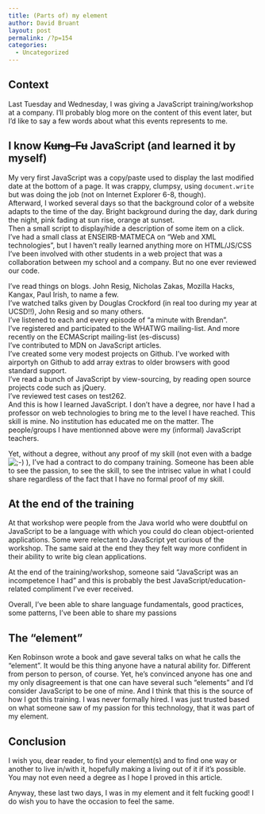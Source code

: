 ```yaml
---
title: (Parts of) my element
author: David Bruant
layout: post
permalink: /?p=154
categories:
  - Uncategorized
---
```

## Context

Last Tuesday and Wednesday, I was giving a JavaScript training/workshop at a company. I&#8217;ll probably blog more on the content of this event later, but I&#8217;d like to say a few words about what this events represents to me.

## I know <del>Kung-Fu</del> JavaScript (and learned it by myself)

My very first JavaScript was a copy/paste used to display the last modified date at the bottom of a page. It was crappy, clumpsy, using `document.write` but was doing the job (not on Internet Explorer 6-8, though).  
Afterward, I worked several days so that the background color of a website adapts to the time of the day. Bright background during the day, dark during the night, pink fading at sun rise, orange at sunset.  
Then a small script to display/hide a description of some item on a click.  
I&#8217;ve had a small class at ENSEIRB-MATMECA on &#8220;Web and XML technologies&#8221;, but I haven&#8217;t really learned anything more on HTML/JS/CSS  
I&#8217;ve been involved with other students in a web project that was a collaboration between my school and a company. But no one ever reviewed our code.

I&#8217;ve read things on blogs. John Resig, Nicholas Zakas, Mozilla Hacks, Kangax, Paul Irish, to name a few.  
I&#8217;ve watched talks given by Douglas Crockford (in real too during my year at UCSD!!), John Resig and so many others.  
I&#8217;ve listened to each and every episode of &#8220;a minute with Brendan&#8221;.  
I&#8217;ve registered and participated to the WHATWG mailing-list. And more recently on the <span title="JavaScript standard">ECMAScript</span> mailing-list (es-discuss)  
I&#8217;ve contributed to MDN on JavaScript articles.  
I&#8217;ve created some very modest projects on Github. I&#8217;ve worked with airportyh on Github to add array extras to older browsers with good standard support.  
I&#8217;ve read a bunch of JavaScript by view-sourcing, by reading open source projects code such as jQuery.  
I&#8217;ve reviewed test cases on test262.  
And this is how I learned JavaScript. I don&#8217;t have a degree, nor have I had a professor on web technologies to bring me to the level I have reached. This skill is mine. No institution has educated me on the matter. The people/groups I have mentionned above were my (informal) JavaScript teachers.

Yet, without a degree, without any proof of my skill (not even with a badge <img src="http://localhost/wp/wp-includes/images/smilies/icon_wink.gif" alt=";-)" class="wp-smiley" /> ), I&#8217;ve had a contract to do company training. Someone has been able to see the passion, to see the skill, to see the intrisec value in what I could share regardless of the fact that I have no formal proof of my skill.

## At the end of the training

At that workshop were people from the Java world who were doubtful on JavaScript to be a language with which you could do clean object-oriented applications. Some were relectant to JavaScript yet curious of the workshop. The same said at the end they they felt way more confident in their ability to write big clean applications.

At the end of the training/workshop, someone said &#8220;JavaScript was an incompetence I had&#8221; and this is probably the best JavaScript/education-related compliment I&#8217;ve ever received.

Overall, I&#8217;ve been able to share language fundamentals, good practices, some patterns, I&#8217;ve been able to share my passions 

## The &#8220;element&#8221;

Ken Robinson wrote a book and gave several talks on what he calls the &#8220;element&#8221;. It would be this thing anyone have a natural ability for. Different from person to person, of course. Yet, he&#8217;s convinced anyone has one and my only disagreement is that one can have several such &#8220;elements&#8221; and I&#8217;d consider JavaScript to be one of mine. And I think that this is the source of how I got this training. I was never formally hired. I was just trusted based on what someone saw of my passion for this technology, that it was part of my element.

## Conclusion

I wish you, dear reader, to find your element(s) and to find one way or another to live in/with it, hopefully making a living out of it if it&#8217;s possible. You may not even need a degree as I hope I proved in this article.

Anyway, these last two days, I was in my element and it felt fucking good! I do wish you to have the occasion to feel the same.